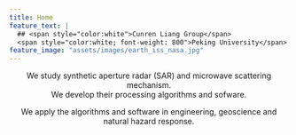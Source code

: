 ```yaml
---
title: Home
feature_text: |
  ## <span style="color:white">Cunren Liang Group</span>
  <span style="color:white; font-weight: 800">Peking University</span>
feature_image: "assets/images/earth_iss_nasa.jpg"
---
```


<p style="text-align: center;">
<p style="text-align: center;">

<p style="text-align: center; margin-bottom: -1em;  margin-top: 0em;">We study synthetic aperture radar (SAR) and microwave scattering mechanism.
<p style="text-align: center;">We develop their processing algorithms and sofware.
<p style="text-align: center;">We apply the algorithms and software in engineering, geoscience and natural hazard response.
